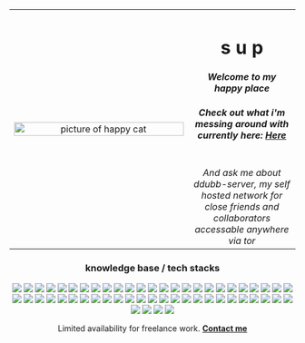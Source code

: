 <html>
           <body align=center>
                      <table width=30% height=auto margin=auto border=0px align=center>
                                 <tr>
                                            <td width=50% align=center>
                                                       <img width=100% title="happy cat" alt="picture of happy cat" src=https://pixabay.com/get/gd0c672669233d319360038e68a5bb397876b08a1b2f48a8337773e7ee87aac32b2ac71ae678f8943f60d88521497ff8a929c9403821e25e9851ad255ac38cf27_1920.png />
                                            </td>
                                            <td width=30% align=center>
                                                       <h1>
                                                                  <strong>
                                                                             s u p
                                                                  </strong>
                                                       </h1>
                                                       <h4>
                                                                  <i>
                                                                             Welcome to my happy place
                                                                  </i>
                                                       </h4>
                                                       <h5>
                                                                  <strong>
                                                                             Check out what i'm messing around with currently here:
                                                                             <a href="https://ddubb.io" title="ddubb.io" alt="ddubb dot i o , website link">Here</a>
                                                                  </strong>
                                                       </h5>
                                                       </br>
                                                       <span>
                                                                  <i>
                                                                              And ask me about ddubb-server, my self hosted network for close friends and collaborators accessable anywhere via tor
                                                                  </i>
                                                       </span>
                                            </td>
                                 </tr>
                      </table>
           </body>
</html>
<h3>
           knowledge base / tech stacks
</h3>
<div>
           <img src=https://img.shields.io/badge/Amazon%20DynamoDB-4053D6?style=for-the-badge&logo=Amazon%20DynamoDB&logoColor=white />
           <img src=https://img.shields.io/badge/Nextcloud-0082C9?style=for-the-badge&logo=Nextcloud&logoColor=white />
           <img src=https://img.shields.io/badge/Vercel-000000?style=for-the-badge&logo=vercel&logoColor=white />
           <img src=https://img.shields.io/badge/Salesforce-00A1E0?style=for-the-badge&logo=Salesforce&logoColor=white />
           <img src=https://img.shields.io/badge/Amazon_AWS-FF9900?style=for-the-badge&logo=amazonaws&logoColor=white />
           <img src=https://img.shields.io/badge/PostgreSQL-316192?style=for-the-badge&logo=postgresql&logoColor=white />
           <img src=https://img.shields.io/badge/Neo4j-018bff?style=for-the-badge&logo=neo4j&logoColor=white />
           <img src=https://img.shields.io/badge/TypeScript-007ACC?style=for-the-badge&logo=typescript&logoColor=white />
           <img src=https://img.shields.io/badge/JavaScript-323330?style=for-the-badge&logo=javascript&logoColor=F7DF1E />
           <img src=https://img.shields.io/badge/HTML5-E34F26?style=for-the-badge&logo=html5&logoColor=white />
           <img src=https://img.shields.io/badge/CSS3-1572B6?style=for-the-badge&logo=css3&logoColor=white />
           <img src=https://img.shields.io/badge/Sass-CC6699?style=for-the-badge&logo=sass&logoColor=white />
           <img src=https://img.shields.io/badge/C%23-239120?style=for-the-badge&logo=c-sharp&logoColor=white />
           <img src=https://img.shields.io/badge/Java-ED8B00?style=for-the-badge&logo=openjdk&logoColor=white />
           <img src=https://img.shields.io/badge/Go-00ADD8?style=for-the-badge&logo=go&logoColor=white />
           <img src=https://img.shields.io/badge/Markdown-000000?style=for-the-badge&logo=markdown&logoColor=white />
           <img src=https://img.shields.io/badge/Shell_Script-121011?style=for-the-badge&logo=gnu-bash&logoColor=white />
           <img src=https://img.shields.io/badge/React-20232A?style=for-the-badge&logo=react&logoColor=61DAFB />
           <img src=https://img.shields.io/badge/React_Native-20232A?style=for-the-badge&logo=react&logoColor=61DAFB />
           <img src=https://img.shields.io/badge/Angular-DD0031?style=for-the-badge&logo=angular&logoColor=white />
           <img src=https://img.shields.io/badge/Tailwind_CSS-38B2AC?style=for-the-badge&logo=tailwind-css&logoColor=white />
           <img src=https://img.shields.io/badge/Redux-593D88?style=for-the-badge&logo=redux&logoColor=white />
           <img src=https://img.shields.io/badge/jQuery-0769AD?style=for-the-badge&logo=jquery&logoColor=white />
           <img src=https://img.shields.io/badge/MySQL-00000F?style=for-the-badge&logo=mysql&logoColor=white />
           <img src=https://img.shields.io/badge/Heroku-430098?style=for-the-badge&logo=heroku&logoColor=white />
           <img src=https://img.shields.io/badge/Powershell-2CA5E0?style=for-the-badge&logo=powershell&logoColor=white />
           <img src=https://img.shields.io/badge/sequelize-323330?style=for-the-badge&logo=sequelize&logoColor=blue />
           <img src=https://img.shields.io/badge/Jest-323330?style=for-the-badge&logo=Jest&logoColor=white />
           <img src=https://img.shields.io/badge/Elastic_Search-005571?style=for-the-badge&logo=elasticsearch&logoColor=white />
           <img src=https://img.shields.io/badge/Figma-F24E1E?style=for-the-badge&logo=figma&logoColor=white />
           <img src=https://img.shields.io/badge/gimp-5C5543?style=for-the-badge&logo=gimp&logoColor=white />
           <img src=https://img.shields.io/badge/Gitpod-000000?style=for-the-badge&logo=gitpod&logoColor=#FFAE33 />
           <img src=https://img.shields.io/badge/NeoVim-%2357A143.svg?&style=for-the-badge&logo=neovim&logoColor=white />
           <img src=https://img.shields.io/badge/VIM-%2311AB00.svg?&style=for-the-badge&logo=vim&logoColor=white />
           <img src=https://img.shields.io/badge/Visual_Studio-5C2D91?style=for-the-badge&logo=visual%20studio&logoColor=white />
           <img src=https://img.shields.io/badge/Visual_Studio_Code-0078D4?style=for-the-badge&logo=visual%20studio%20code&logoColor=white />
           <img src=https://img.shields.io/badge/WebStorm-000000?style=for-the-badge&logo=WebStorm&logoColor=white />
           <img src=https://img.shields.io/badge/Editor%20Config-E0EFEF?style=for-the-badge&logo=editorconfig&logoColor=000 />
           <img src=https://img.shields.io/badge/eslint-3A33D1?style=for-the-badge&logo=eslint&logoColor=white />
           <img src=https://img.shields.io/badge/prettier-1A2C34?style=for-the-badge&logo=prettier&logoColor=F7BA3E />
           <img src=https://img.shields.io/badge/Prisma-3982CE?style=for-the-badge&logo=Prisma&logoColor=white />
           <img src=https://img.shields.io/badge/GIT-E44C30?style=for-the-badge&logo=git&logoColor=white />
           <img src=https://img.shields.io/badge/Jira-0052CC?style=for-the-badge&logo=Jira&logoColor=white />
           <img src=https://img.shields.io/badge/Arch_Linux-1793D1?style=for-the-badge&logo=arch-linux&logoColor=white />
           <img src=https://img.shields.io/badge/Android-3DDC84?style=for-the-badge&logo=android&logoColor=white />
           <img src=https://img.shields.io/badge/Debian-A81D33?style=for-the-badge&logo=debian&logoColor=white />
           <img src=https://img.shields.io/badge/Fedora-294172?style=for-the-badge&logo=fedora&logoColor=white />
           <img src=https://img.shields.io/badge/Linux-FCC624?style=for-the-badge&logo=linux&logoColor=black />
           <img src=https://img.shields.io/badge/Linux_Mint-87CF3E?style=for-the-badge&logo=linux-mint&logoColor=white />
           <img src=https://img.shields.io/badge/manjaro-35BF5C?style=for-the-badge&logo=manjaro&logoColor=white />
           <img src=https://img.shields.io/badge/Windows-0078D6?style=for-the-badge&logo=windows&logoColor=white />
           <img src=https://img.shields.io/badge/Slack-4A154B?style=for-the-badge&logo=slack&logoColor=white />
           <img src=https://img.shields.io/badge/Bitbucket-0747a6?style=for-the-badge&logo=bitbucket&logoColor=white />
           <img src=https://img.shields.io/badge/GitHub-100000?style=for-the-badge&logo=github&logoColor=white />
           
</div>
           
Limited availability for freelance work.
[**Contact me**](mailto:mta.admin@ddubb.io)
